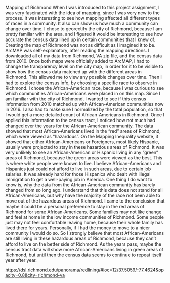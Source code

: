 Mapping of Richmond
	When I was introduced to this project assignment, I was very fascinated with the idea of mapping, since I was very new to the process. It was interesting to see how mapping affected all different types of races in a community. It also can show us how much a community can change over time. I chose to georectify the city of Richmond, because I am pretty familiar with the area, and I figured it would be interesting to see how accurate the census data lined up in certain communities that I knew of. Creating the map of Richmond was not as difficult as I imagined it to be. ArcMAP was self-explanatory, after reading the mapping directions. I downloaded all of my data from Richmond, VA zip file, and the census data from 2010. Once both maps were officially added to ArcMAP, I had to change the transparency level on the city map, in order for it to be visible to show how the census data matched up with the different areas in Richmond. This allowed me to view any possible changes over time. Then I had to explore the census info, by choosing a specific race to observe in Richmond. I chose the African-American race, because I was curious to see which communities African-Americans were placed in on this map. Since I am familiar with the city of Richmond, I wanted to see if this census information from 2010 matched up with African-American communities now in 2016. I also had to make sure I normalized by the total population, so that I would get a more detailed count of African-Americans in Richmond. Once I applied this information to the census tract, I noticed how not much had changed over the years for the African-American community. The data showed that most African-Americans lived in the “red” areas of Richmond, which were viewed as “hazardous”. On the Mapping Inequality website, it showed that either African-Americans or Foreigners, most likely Hispanic, usually were projected to stay in these hazardous areas of Richmond. It was very unlikely to see an African-American or Hispanic living in any “green” areas of Richmond, because the green areas were viewed as the best. This is where white people were known to live. I believe African-Americans and Hispanics just could not afford to live in such areas, due to certain job salaries. It was already hard for those Hispanics who dealt with illegal immigration to get a well-paying job in America. 
	One thing I do want to know is, why the data from the African-American community has barely changed from so long ago. I understand that this data does not stand for all African-Americans, but why have the majority of the race not been able to move out of the hazardous areas of Richmond. I came to the conclusion that maybe it could be a personal preference to stay in the red areas of Richmond for some African-Americans. Some families may not like change and feel at home in the low income communities of Richmond. Some people just may not feel comfortable leaving home, because their whole family has lived there for years. Personally, if I had the money to move to a nicer community I would do so. So I strongly believe that most African-Americans are still living in these hazardous areas of Richmond, because they can’t afford to live on the better side of Richmond. As the years pass, maybe the census tract data will show more African-Americans living in green areas of Richmond, but until then the census data seems to continue to repeat itself year after year. 

https://dsl.richmond.edu/panorama/redlining/#loc=12/37.5059/-77.4624&opacity=0.8&city=richmond-va
